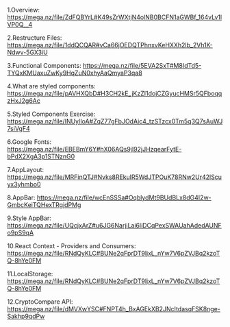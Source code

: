 1.Overview: https://mega.nz/file/ZdFQBYrL#K49sZrWXtjN4olNB0BCFN1aGWBf_164vLv1lVP0Q__4

2.Restructure Files: https://mega.nz/file/1ddQCQAR#vCa66jOEDQTPhnxvKeHXXh2lb_2Vh1K-Ndwv-5GX3iU

3.Functional Components: https://mega.nz/file/5EVA2SxT#M8IdTd5-TYQxKMUaxuZwKy9HqZuN0xhyAaQmyaP3qa8

4.What are styled components: https://mega.nz/file/pAVHXQbD#H3CH2kE_jKzZI1dojCZGyucHMSr5QFboqqzHxJ2g6Ac

5.Styled Components Exercise: https://mega.nz/file/INUylIoA#ZqZ77gFbJOdAic4_tzSTzcx0Tm5q3Q7sAuWJ7siVgF4

6.Google Fonts: https://mega.nz/file/EBEBmY6Y#hX06AQs9jI92jJHzqearFytE-bPdX2XgA3p1STNznG0

7.AppLayout: https://mega.nz/file/MRFinQTJ#Nvks8REkulR5WdJTPOuK78RNw2Ur42lScuyx3yhmbo0

8.AppBar: https://mega.nz/file/wcEnSSSa#OqblydMt9BUdBLx8dG4I2w-GmbcKeiTQHexTRgjdPMg

9.Style AppBar: https://mega.nz/file/UQcjxArZ#u6JG6NarjiLai6liDCqPexSWAUahAdedAUNFo9pS9qA

10.React Context - Providers and Consumers: https://mega.nz/file/RNdQyKLC#BUNe2qFprDT9ljxL_nYw7V6pZVJBq2kzoTQ-8hYe0FM

11.LocalStorage: https://mega.nz/file/RNdQyKLC#BUNe2qFprDT9ljxL_nYw7V6pZVJBq2kzoTQ-8hYe0FM

12.CryptoCompare API: https://mega.nz/file/dMVXwYSC#FNPT4h_BxAGEkXB2JNcItdasqFSK8nge-Sakhp9qdPw